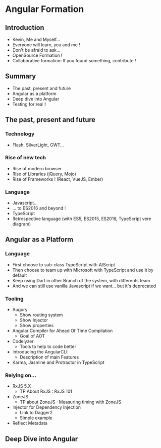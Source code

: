 # Angular Formation

## Introduction

* Kevin, Me and Myself... 
* Everyone will learn, you and me !
* Don't be afraid to ask...
* OpenSource Formation !
* Collaborative formation: If you found something, contribute !

## Summary

* The past, present and future
* Angular as a platform
* Deep dive into Angular
* Testing for real !


## The past, present and future

### Technology 

* Flash, SilverLight, GWT...

### Rise of new tech
* Rise of modern browser
* Rise of Libraries (jQuery, Mojo)
* Rise of Frameworks ! (React, VueJS, Ember)

### Language 

* Javascript... 
* ... to ES2016 and beyond !
* TypeScript
* Retrospective language (with ES5, ES2015, ES2016, TypeScript vern diagram)

## Angular as a Platform

### Language 

* First choose to sub-class TypeScript with AtScript
* Then choose to team up with Microsoft with TypeScript and use it by default
* Keep using Dart in other Branch of the system, with differents team
* And we can still use vanilla Javascript if we want... but it's deprecated

### Tooling

* Augury
    * Show routing system
    * Show Injector
    * Show properties
* Angular Compiler for Ahead Of Time Compilation
    * Goal of AOT
* Codelyzer
    * Tools to help to code better
* Introducing the AngularCLI
    * Description of main Features
* Karma, Jasmine and Protractor in TypeScript


### Relying on... 

* RxJS 5.X
    * TP About RxJS : RxJS 101
* ZoneJS
    * TP about ZoneJS : Measuring timing with ZoneJS
* Injector for Dependency Injection
    * Link to Dagger2
    * Simple example
* Reflect Metadata

## Deep Dive into Angular


<!--
@Component, Service, @NgModule, FormTemplate, ReactiveForm
-->
<!--
Unit testing, End-To-End Testing
-->
